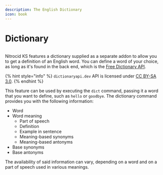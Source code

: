 ```yaml
---
description: The English Dictionary
icon: book
---
```


# Dictionary

<figure><img src="https://github.com/Aptivi-Stable-Docs/nks-manual-0.1.0/blob/main/.gitbook/assets/143-dict.png" alt=""><figcaption></figcaption></figure>

Nitrocid KS features a dictionary supplied as a separate addon to allow you to get a definition of an English word. You can define a word of your choice, as long as it's found in the back end, which is the [Free Dictionary API](https://dictionaryapi.dev/).

{% hint style="info" %}
`dictionaryapi.dev` API is licensed under [CC BY-SA 3.0](https://creativecommons.org/licenses/by-sa/3.0).
{% endhint %}

This feature can be used by executing the `dict` command, passing it a word that you want to define, such as `hello` or `goodbye`. The dictionary command provides you with the following information:

* Word
* Word meaning
  * Part of speech
  * Definition
  * Example in sentence
  * Meaning-based synonyms
  * Meaning-based antonyms
* Base synonyms
* Base antonyms

The availability of said information can vary, depending on a word and on a part of speech used in various meanings.
